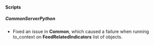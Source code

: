 
#### Scripts
##### CommonServerPython
- Fixed an issue in **Common**, which caused a failure when running to_context on **FeedRelatedIndicators** list of objects.
